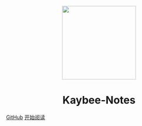 <p align="center">
<img src="https://ss0.bdstatic.com/70cFvHSh_Q1YnxGkpoWK1HF6hhy/it/u=2481424715,2807309609&fm=26&gp=0.jpg" width="200" height="200"/>
</p>
<h1 align="center">Kaybee-Notes</h1>

[GitHub](https://github.com/LiuKay/KaybeeNotes)
[开始阅读](#KaybeeNotes)




